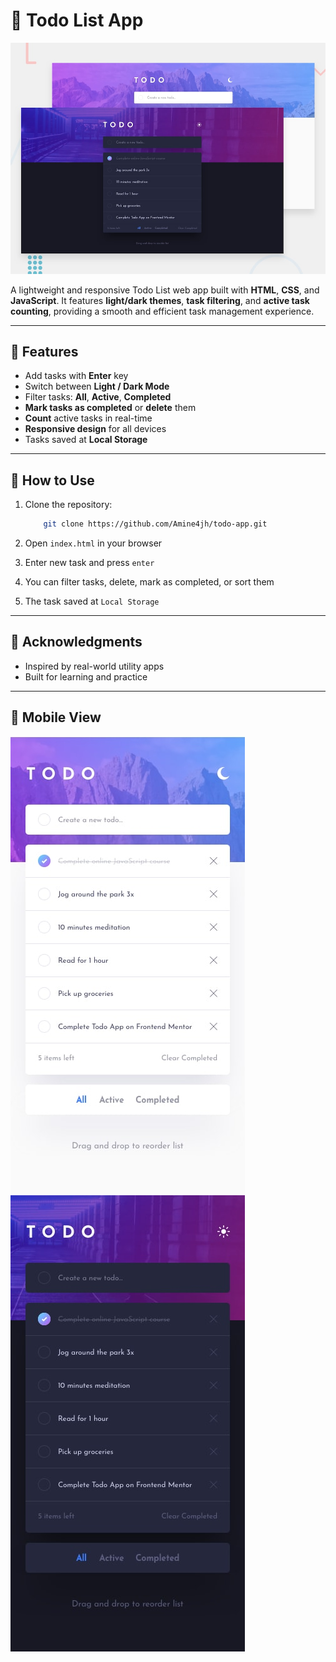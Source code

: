 # 📝 Todo List App

![Desktop Preview](desktop-preview.jpg)

A lightweight and responsive Todo List web app built with **HTML**, **CSS**, and **JavaScript**. It features **light/dark themes**, **task filtering**, and **active task counting**, providing a smooth and efficient task management experience.

---

## 🌟 Features

- Add tasks with **Enter** key
- Switch between **Light / Dark Mode**
- Filter tasks: **All**, **Active**, **Completed**
- **Mark tasks as completed** or **delete** them
- **Count** active tasks in real-time
- **Responsive design** for all devices
- Tasks saved at **Local Storage** 

---

## 🚀 How to Use

1. Clone the repository:
    ```sh
        git clone https://github.com/Amine4jh/todo-app.git
    ```

2. Open `index.html` in your browser
3. Enter new task and press `enter`
4. You can filter tasks, delete, mark as completed, or sort them
5. The task saved at `Local Storage`

---

## 🙌 Acknowledgments

- Inspired by real-world utility apps  
- Built for learning and practice

---

## 📸 Mobile View

![Mobile Light Design](mobile-design-light.jpg)
![Mobile Dark Design](mobile-design-dark.jpg)